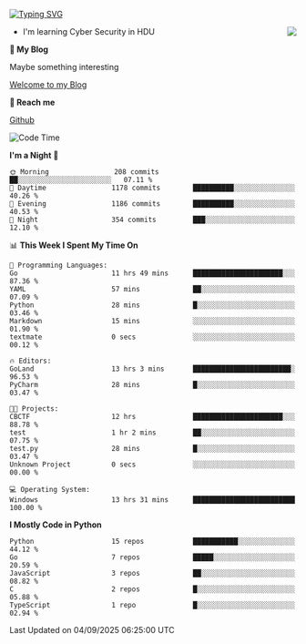 [![Typing SVG](https://readme-typing-svg.herokuapp.com?font=Fira+Code&pause=1000&random=false&width=450&height=60&lines=Hello+%F0%9F%91%8B%F0%9F%8F%BB;I'm+JBNRZ)](https://git.io/typing-svg)

<a href="#">
  <img align="right" src="https://github-readme-stats.vercel.app/api?username=JBNRZ&show_icons=true&bg_color=15,f2f7fd,E0EAFC" />
</a>

- I'm learning Cyber Security in HDU

 **🌱 My Blog**

Maybe something interesting

[Welcome to my Blog](https://jbnrz.com.cn/)

 **💬 Reach me** 

[Github](https://github.com/JBNRZ)


<!--START_SECTION:waka-->
![Code Time](http://img.shields.io/badge/Code%20Time-1%2C395%20hrs%2034%20mins-blue)

**I'm a Night 🦉** 

```text
🌞 Morning                208 commits         ██░░░░░░░░░░░░░░░░░░░░░░░   07.11 % 
🌆 Daytime                1178 commits        ██████████░░░░░░░░░░░░░░░   40.26 % 
🌃 Evening                1186 commits        ██████████░░░░░░░░░░░░░░░   40.53 % 
🌙 Night                  354 commits         ███░░░░░░░░░░░░░░░░░░░░░░   12.10 % 
```


📊 **This Week I Spent My Time On** 

```text
💬 Programming Languages: 
Go                       11 hrs 49 mins      ██████████████████████░░░   87.36 % 
YAML                     57 mins             ██░░░░░░░░░░░░░░░░░░░░░░░   07.09 % 
Python                   28 mins             █░░░░░░░░░░░░░░░░░░░░░░░░   03.46 % 
Markdown                 15 mins             ░░░░░░░░░░░░░░░░░░░░░░░░░   01.90 % 
textmate                 0 secs              ░░░░░░░░░░░░░░░░░░░░░░░░░   00.12 % 

🔥 Editors: 
GoLand                   13 hrs 3 mins       ████████████████████████░   96.53 % 
PyCharm                  28 mins             █░░░░░░░░░░░░░░░░░░░░░░░░   03.47 % 

🐱‍💻 Projects: 
CBCTF                    12 hrs              ██████████████████████░░░   88.78 % 
test                     1 hr 2 mins         ██░░░░░░░░░░░░░░░░░░░░░░░   07.75 % 
test.py                  28 mins             █░░░░░░░░░░░░░░░░░░░░░░░░   03.47 % 
Unknown Project          0 secs              ░░░░░░░░░░░░░░░░░░░░░░░░░   00.00 % 

💻 Operating System: 
Windows                  13 hrs 31 mins      █████████████████████████   100.00 % 
```

**I Mostly Code in Python** 

```text
Python                   15 repos            ███████████░░░░░░░░░░░░░░   44.12 % 
Go                       7 repos             █████░░░░░░░░░░░░░░░░░░░░   20.59 % 
JavaScript               3 repos             ██░░░░░░░░░░░░░░░░░░░░░░░   08.82 % 
C                        2 repos             █░░░░░░░░░░░░░░░░░░░░░░░░   05.88 % 
TypeScript               1 repo              █░░░░░░░░░░░░░░░░░░░░░░░░   02.94 % 
```




 Last Updated on 04/09/2025 06:25:00 UTC
<!--END_SECTION:waka-->
